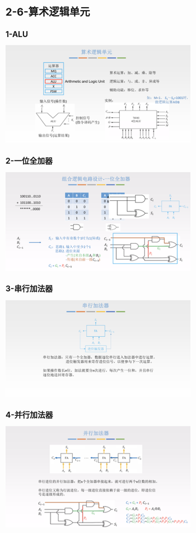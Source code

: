 # 2-6-算术逻辑单元

## 1-ALU

![](../../.gitbook/assets/image%20%28375%29.png)

## 2-一位全加器

![](../../.gitbook/assets/image%20%28101%29.png)

## 3-串行加法器

![](../../.gitbook/assets/image%20%2843%29.png)

## 4-并行加法器

![](../../.gitbook/assets/image%20%2869%29.png)

